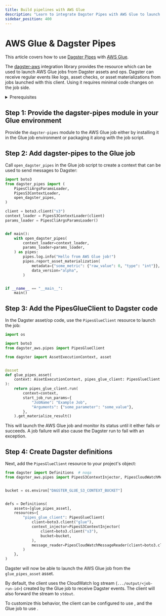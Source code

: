 ```yaml
---
title: Build pipelines with AWS Glue
description: "Learn to integrate Dagster Pipes with AWS Glue to launch external code from Dagster assets."
sidebar_position: 400
---
```


# AWS Glue & Dagster Pipes

This article covers how to use [Dagster Pipes](/guides/build/external-pipelines/) with [AWS Glue](https://aws.amazon.com/glue/).

The [dagster-aws](/api/python-api/libraries/dagster-aws) integration library provides the <PyObject section="libraries" object="dagster_aws.pipes.PipesGlueClient" module="dagster_aws" /> resource which can be used to launch AWS Glue jobs from Dagster assets and ops. Dagster can receive regular events like logs, asset checks, or asset materializations from jobs launched with this client. Using it requires minimal code changes on the job side.

<details>
    <summary>Prerequisites</summary>

    - **In the Dagster environment**, you'll need to:

    - Install the following packages:

        ```shell
        pip install dagster dagster-webserver dagster-aws
        ```

        Refer to the [Dagster installation guide](/getting-started/installation) for more info.

    - **Configure AWS authentication credentials.** If you don't have this set up already, refer to the [boto3 quickstart](https://boto3.amazonaws.com/v1/documentation/api/latest/guide/quickstart.html).

    - **In AWS**, you'll need:

    - An existing AWS account
    - An AWS Glue job with a Python 3.9+ runtime environment

</details>

## Step 1: Provide the dagster-pipes module in your Glue environment

Provide the `dagster-pipes` module to the AWS Glue job either by installing it in the Glue job environment or packaging it along with the job script.

## Step 2: Add dagster-pipes to the Glue job

Call `open_dagster_pipes` in the Glue job script to create a context that can be used to send messages to Dagster:

```python file=/guides/dagster/dagster_pipes/glue/glue_script.py
import boto3
from dagster_pipes import (
    PipesCliArgsParamsLoader,
    PipesS3ContextLoader,
    open_dagster_pipes,
)

client = boto3.client("s3")
context_loader = PipesS3ContextLoader(client)
params_loader = PipesCliArgsParamsLoader()


def main():
    with open_dagster_pipes(
        context_loader=context_loader,
        params_loader=params_loader,
    ) as pipes:
        pipes.log.info("Hello from AWS Glue job!")
        pipes.report_asset_materialization(
            metadata={"some_metric": {"raw_value": 0, "type": "int"}},
            data_version="alpha",
        )


if __name__ == "__main__":
    main()
```

## Step 3: Add the PipesGlueClient to Dagster code

In the Dagster asset/op code, use the `PipesGlueClient` resource to launch the job:

```python file=/guides/dagster/dagster_pipes/glue/dagster_code.py startafter=start_asset_marker endbefore=end_asset_marker
import os

import boto3
from dagster_aws.pipes import PipesGlueClient

from dagster import AssetExecutionContext, asset


@asset
def glue_pipes_asset(
    context: AssetExecutionContext, pipes_glue_client: PipesGlueClient
):
    return pipes_glue_client.run(
        context=context,
        start_job_run_params={
            "JobName": "Example Job",
            "Arguments": {"some_parameter": "some_value"},
        },
    ).get_materialize_result()
```

This will launch the AWS Glue job and monitor its status until it either fails or succeeds. A job failure will also cause the Dagster run to fail with an exception.

## Step 4: Create Dagster definitions

Next, add the `PipesGlueClient` resource to your project's <PyObject section="definitions" object="dagster.Definitions" /> object:

```python file=/guides/dagster/dagster_pipes/glue/dagster_code.py startafter=start_definitions_marker endbefore=end_definitions_marker
from dagster import Definitions  # noqa
from dagster_aws.pipes import PipesS3ContextInjector, PipesCloudWatchMessageReader


bucket = os.environ["DAGSTER_GLUE_S3_CONTEXT_BUCKET"]


defs = Definitions(
    assets=[glue_pipes_asset],
    resources={
        "pipes_glue_client": PipesGlueClient(
            client=boto3.client("glue"),
            context_injector=PipesS3ContextInjector(
                client=boto3.client("s3"),
                bucket=bucket,
            ),
            message_reader=PipesCloudWatchMessageReader(client=boto3.client("logs")),
        )
    },
)
```

Dagster will now be able to launch the AWS Glue job from the `glue_pipes_asset` asset.

By default, the client uses the CloudWatch log stream (`.../output/<job-run-id>`) created by the Glue job to receive Dagster events. The client will also forward the stream to `stdout`.

To customize this behavior, the client can be configured to use <PyObject section="libraries" object="dagster_aws.pipes.PipesS3MessageReader" module="dagster_aws" />, and the Glue job to use <PyObject section="libraries" object="dagster_aws.pipes.PipesS3MessageWriter" module="dagster_pipes" /> .
